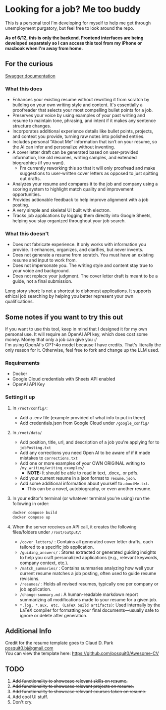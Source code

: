 # Looking for a job? Me too buddy

This is a personal tool I'm developing for myself to help me get through unemployment purgatory, but feel free to look around the repo.

**As of 6/12, this is only the backend. Frontend interfaces are being developed separately so I can access this tool from my iPhone or macbook when I'm away from home.**

## For the curious

[Swagger documentation](https://app.swaggerhub.com/apis-docs/apachemain/Job-Hunter/1.0.0)  

### What this does

- Enhances your existing resume without rewriting it from scratch by building on your own writing style and content. It's essentially a proofreader that selects your most compelling bullet points for a job.
- Preserves your voice by using examples of your past writing and resume to maintain tone, phrasing, and intent if it makes any sentence structure changes.
- Incorporates additional experience details like bullet points, projects, and context you provide, turning raw notes into polished entries.
- Includes personal “About Me” information that isn’t on your resume, so the AI can infer and personalize without inventing.
- A cover letter draft can be generated based on user-provided information, like old resumes, writing samples, and extended biographies (if you want).
    - I'm currently reworking this so that it will only proofread and make suggestions to user-written cover letters as opposed to just spitting out drafts. 
- Analyzes your resume and compares it to the job and company using a scoring system to highlight match quality and improvement opportunities.
- Provides actionable feedback to help improve alignment with a job posting.
- A very simple and skeletal UI built with electron.
- Tracks job applications by logging them directly into Google Sheets, helping you stay organized throughout your job search.

### What this doesn't

- Does not fabricate experience. It only works with information you provide. It enhances, organizes, and clarifies, but never invents.
- Does not generate a resume from scratch. You must have an existing resume and input to work from.
- Does not impersonate you. The writing style and content stay true to your voice and background.
- Does not replace your judgment. The cover letter draft is meant to be a guide, not a final submission.

Long story short: Is not a shortcut to dishonest applications. It supports ethical job searching by helping you better represent your own qualifications.

## Some notes if you want to try this out

If you want to use this tool, keep in mind that I designed it for my own personal use.
It will require an OpenAI API key, which does cost some money. Money that only a job can give you :/  
I'm using OpenAI's GPT-4o model because I have credits. That's literally the only reason for it. Otherwise, feel free to fork and change up the LLM used.

### **Requirements**

- Docker
- Google Cloud credentials with Sheets API enabled
- OpenAI API Key

### **Setting it up**

1. In `/root/config/`:
    - Add a .env file (example provided of what info to put in there)
    - Add credentials.json from Google Cloud under `/google_config/`
2. In `/root/data/`
    - Add position, title, url, and description of a job you're applying for to `jobPosting.txt`
    - Add any corrections you need Open AI to be aware of if it made mistakes to `corrections.txt`
    - Add one or more examples of your OWN ORIGINAL writing to `/my_writing/writing_examples/`
        - **NOTE:** It should be able to read in text, .docx,. or pdfs.
    - Add your current resume in a json format to `resume.json`.
    - Add some additional information about yourself to `aboutMe.txt`.
        - This can be a novel, autobiography, or even another resume.
3. In your editor's terminal (or whatever terminal you're using) run the following in order:

    ```bash
    docker compose build
    docker compose up
    ```

4. When the server receives an API call, it creates the following files/folders under `/root/output/`:
    - `/cover_letters/` : Contains all generated cover letter drafts, each tailored to a specific job application.
    - `/guiding_answers/` : Stores extracted or generated guiding insights to help you craft personalized applications (e.g., relevant keywords, company context, etc.).
    - `/match_summaries/` : Contains summaries analyzing how well your current resume matches a job posting, often used to guide resume revisions.
    - `/resumes/` : Holds all revised resumes, typically one per company or job application.
    - `/change-summary.md` : A human-readable markdown report summarizing all modifications made to your resume for a given job.
    - `*.log, *.aux, etc. (LaTeX build artifacts)`: Used internally by the LaTeX compiler for formatting your final documents—usually safe to ignore or delete after generation.

## Additional Info

Credit for the resume template goes to Claud D. Park <posquit0.bj@gmail.com>  
You can view the template here: <https://github.com/posquit0/Awesome-CV>

## TODO

1. ~~Add functionality to showcase relevant skills on resume.~~
2. ~~Add functionality to showcase relevant projects on resume.~~
3. ~~Add functionality to showcase relevant courses taken on resume.~~
4. Add cool UI stuff.
5. Don't cry.

